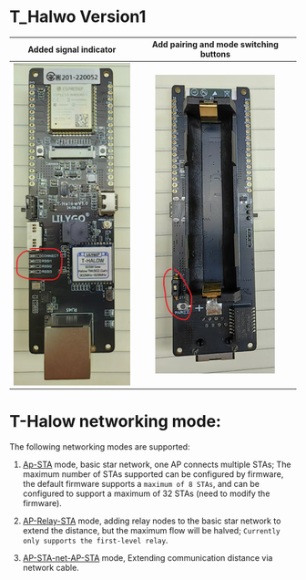 # T_Halwo Version1

|Added signal indicator| Add pairing and mode switching buttons |
|:---:|:---:|
| ![](../image/t_halow/t-halow-24-08-23-1.png) | ![](../image/t_halow/t-halow-24-08-23-2.png) |


# T-Halow networking mode:

The following networking modes are supported:

1. [Ap-STA](./network_mode/1_AP-STA.md) mode, basic star network, one AP connects multiple STAs; The maximum number of STAs supported can be configured by firmware, the default firmware supports a `maximum of 8 STAs`, and can be configured to support a maximum of 32 STAs (need to modify the firmware).

2. [AP-Relay-STA](./network_mode/2_AP-Relay-STA.md) mode, adding relay nodes to the basic star network to extend the distance, but the maximum flow will be halved; `Currently only supports the first-level relay`.

3. [AP-STA-net-AP-STA](./network_mode/3_AP-STA-net-SP-STA.md) mode, Extending communication distance via network cable.
